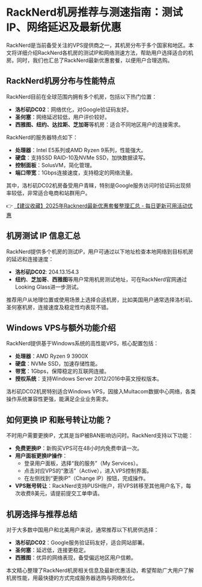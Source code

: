 # RackNerd机房推荐与测速指南：测试IP、网络延迟及最新优惠

RackNerd是当前备受关注的VPS提供商之一，其机房分布于多个国家和地区。本文将详细介绍RackNerd各机房的测试IP和网络测速方法，帮助用户选择适合的机房。同时，我们也汇总了RackNerd最新优惠套餐，以便用户合理选购。

## RackNerd机房分布与性能特点

RackNerd目前在全球范围内拥有多个机房，包括以下热门位置：

- **洛杉矶DC02**：网络优化，对Google验证码友好。
- **圣何塞**：网络延迟较低，用户评价较好。
- **西雅图、纽约、达拉斯、芝加哥**等机房：适合不同地区用户的连接需求。

RackNerd的服务器特点如下：
- **处理器**：Intel E5系列或AMD Ryzen 9系列，性能强大。
- **硬盘**：支持SSD RAID-10及NVMe SSD，加快数据读写。
- **控制面板**：SolusVM，简化管理。
- **端口带宽**：1Gbps连接速度，支持稳定的网络流量。
  
其中，洛杉矶DC02机房备受用户青睐，特别是Google服务访问时验证码出现频率较低，非常适合电商和站群用户。

👉 [【建议收藏】2025年Racknerd最新优惠套餐整理汇总 - 每日更新可用活动优惠](https://bit.ly/Rack_Nerd)

## 机房测试 IP 信息汇总

RackNerd提供多个机房的测试IP，用户可通过以下地址检查本地网络到目标机房的延迟和连接速度：

- **洛杉矶DC02**: 204.13.154.3
- **纽约**、**芝加哥**、**西雅图**等用户常用机房测试地址，可在RackNerd官网通过Looking Glass进一步测试。

推荐用户从地理位置或使用场景上选择合适机房，比如美国用户通常选择洛杉矶、圣何塞机房，连接速度及稳定性均表现不错。

## Windows VPS与额外功能介绍

RackNerd提供基于Windows系统的高性能VPS，核心配置包括：
- **处理器**：AMD Ryzen 9 3900X
- **硬盘**：NVMe SSD，加速存储性能。
- **带宽**：1Gbps，保障稳定的互联网连接。
- **授权系统**：支持Windows Server 2012/2016中英文授权版本。

洛杉矶DC02机房特别适合Windows VPS，因接入Multacom数据中心网络，各类操作系统兼容性更强，能满足企业业务需求。

## 如何更换 IP 和账号转让功能？

不时用户需要更换IP，尤其是当IP被BAN影响访问时。RackNerd支持以下功能：

- **免费更换IP**：新购买VPS可在48小时内免费申请一次。
- **用户面板更换IP操作**：
    - 登录用户面板，选择“我的服务”（My Services）。
    - 点击对应VPS的“激活”（Active），进入VPS控制界面。
    - 在左侧找到“更换IP”（Change IP）按钮，完成操作。
- **VPS账号转让**：RackNerd支持PUSH账户，将VPS转移至其他用户名下，每次收费8美元，请提前提交工单申请。

## 机房选择与推荐总结

对于大多数中国用户和北美用户来说，通常推荐以下机房供选择：
- **洛杉矶DC02**：Google服务验证码友好，适合网站部署。
- **圣何塞**：延迟低，连接更稳定。
- **西雅图**：优异的网络表现，备受偏远地区用户信赖。

本文精心整理了RackNerd机房相关信息及最新优惠活动，希望帮助广大用户了解机房性能，用最快捷的方式完成服务器选购与网络优化。
